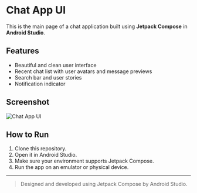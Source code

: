 # Chat App UI

This is the main page of a chat application built using **Jetpack Compose** in **Android Studio**.

## Features

- Beautiful and clean user interface
- Recent chat list with user avatars and message previews
- Search bar and user stories
- Notification indicator

## Screenshot

![Chat App UI](chatapp.png)

## How to Run

1. Clone this repository.
2. Open it in Android Studio.
3. Make sure your environment supports Jetpack Compose.
4. Run the app on an emulator or physical device.

---

> Designed and developed using Jetpack Compose by Android Studio.
